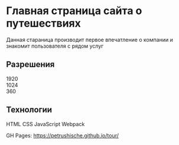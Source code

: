 # Главная страница сайта о путешествиях 
 Данная стараница производит первое впечатление о компании и знакомит пользователя с рядом услуг  
 ## Разрешения  
 1920  
 1024  
 360
 ## Технологии  
 HTML CSS JavaScript Webpack  

 GH Pages: https://petrushische.github.io/tour/